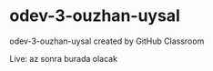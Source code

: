 # odev-3-ouzhan-uysal
odev-3-ouzhan-uysal created by GitHub Classroom

Live: az sonra burada olacak
